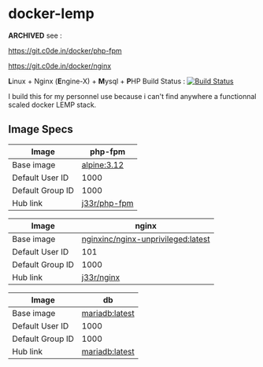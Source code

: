 # docker-lemp
**ARCHIVED** see :

https://git.c0de.in/docker/php-fpm

https://git.c0de.in/docker/nginx


**L**inux + Nginx (**E**ngine-X) + **M**ysql + **P**HP
Build Status : [![Build Status](https://cloud.drone.io/api/badges/jee-r/docker-lemp/status.svg)](https://cloud.drone.io/jee-r/docker-lemp)

I build this for my personnel use because i can't find anywhere a functionnal scaled docker LEMP stack.

## Image Specs

|Image|php-fpm|
|-	|-	|
|Base image| [alpine:3.12](https://hub.docker.com/_/alpine) |
|Default User ID|1000|
|Default Group ID|1000|
|Hub link | [j33r/php-fpm](https://hub.docker.com/repository/docker/j33r/php-fpm) |

|Image|nginx|
|-	|-	|
|Base image| [nginxinc/nginx-unprivileged:latest](https://hub.docker.com/r/nginxinc/nginx-unprivileged) |
|Default User ID|101|
|Default Group ID|1000|
|Hub link | [j33r/nginx](https://hub.docker.com/repository/docker/j33r/nginx) |

|Image|db|
|-	|-	|
|Base image| [mariadb:latest](https://hub.docker.com/_/maridb) |
|Default User ID|1000|
|Default Group ID|1000|
|Hub link |[mariadb:latest](https://hub.docker.com/_/maridb)|
